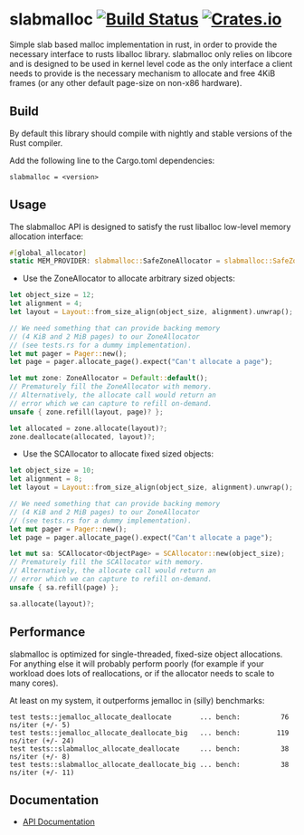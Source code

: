 # slabmalloc [![Build Status](https://travis-ci.org/gz/rust-slabmalloc.svg)](https://travis-ci.org/gz/rust-slabmalloc) [![Crates.io](https://img.shields.io/crates/v/slabmalloc.svg)](https://crates.io/crates/slabmalloc)

Simple slab based malloc implementation in rust, in order to provide the
necessary interface to rusts liballoc library. slabmalloc only relies on
libcore and is designed to be used in kernel level code as the only interface a
client needs to provide is the necessary mechanism to allocate and free 4KiB
frames (or any other default page-size on non-x86 hardware).


## Build

By default this library should compile with nightly and stable versions of the
Rust compiler.

Add the following line to the Cargo.toml dependencies:
```
slabmalloc = <version>
```

## Usage

The slabmalloc API is designed to satisfy the rust liballoc low-level memory
allocation interface:

```rust
#[global_allocator]
static MEM_PROVIDER: slabmalloc::SafeZoneAllocator = slabmalloc::SafeZoneAllocator::new();
```

* Use the ZoneAllocator to allocate arbitrary sized objects:
```rust
let object_size = 12;
let alignment = 4;
let layout = Layout::from_size_align(object_size, alignment).unwrap();

// We need something that can provide backing memory
// (4 KiB and 2 MiB pages) to our ZoneAllocator
// (see tests.rs for a dummy implementation).
let mut pager = Pager::new();
let page = pager.allocate_page().expect("Can't allocate a page");

let mut zone: ZoneAllocator = Default::default();
// Prematurely fill the ZoneAllocator with memory.
// Alternatively, the allocate call would return an
// error which we can capture to refill on-demand.
unsafe { zone.refill(layout, page)? };

let allocated = zone.allocate(layout)?;
zone.deallocate(allocated, layout)?;
```

* Use the SCAllocator to allocate fixed sized objects:
```rust
let object_size = 10;
let alignment = 8;
let layout = Layout::from_size_align(object_size, alignment).unwrap();

// We need something that can provide backing memory
// (4 KiB and 2 MiB pages) to our ZoneAllocator
// (see tests.rs for a dummy implementation).
let mut pager = Pager::new();
let page = pager.allocate_page().expect("Can't allocate a page");

let mut sa: SCAllocator<ObjectPage> = SCAllocator::new(object_size);
// Prematurely fill the SCAllocator with memory.
// Alternatively, the allocate call would return an
// error which we can capture to refill on-demand.
unsafe { sa.refill(page) };

sa.allocate(layout)?;
```

## Performance

slabmalloc is optimized for single-threaded, fixed-size object allocations. For
anything else it will probably perform poorly (for example if your workload
does lots of reallocations, or if the allocator needs to scale to many cores).

At least on my system, it outperforms jemalloc in (silly) benchmarks:
```
test tests::jemalloc_allocate_deallocate       ... bench:          76 ns/iter (+/- 5)
test tests::jemalloc_allocate_deallocate_big   ... bench:         119 ns/iter (+/- 24)
test tests::slabmalloc_allocate_deallocate     ... bench:          38 ns/iter (+/- 8)
test tests::slabmalloc_allocate_deallocate_big ... bench:          38 ns/iter (+/- 11)
```

## Documentation
* [API Documentation](https://docs.rs/slabmalloc)

